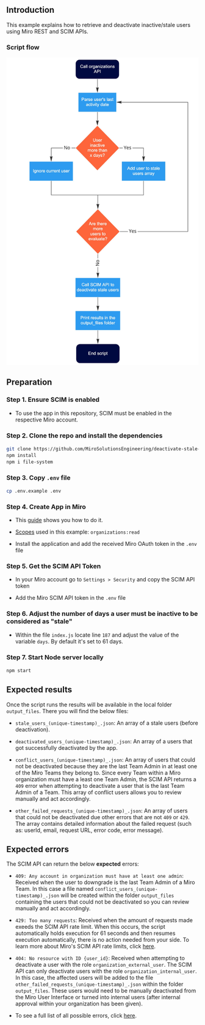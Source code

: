 ## Introduction

This example explains how to retrieve and deactivate inactive/stale users using Miro REST and SCIM APIs.

### Script flow

<img src="images/script_flow.jpg" alt="Script data flow" />
 
## Preparation

### Step 1. Ensure SCIM is enabled

- To use the app in this repository, SCIM must be enabled in the respective Miro account.

### Step 2. Clone the repo and install the dependencies

```bash
git clone https://github.com/MiroSolutionsEngineering/deactivate-stale-users.git
npm install
npm i file-system
```

### Step 3. Copy `.env` file

```bash
cp .env.example .env
```

### Step 4. Create App in Miro

- This [guide](https://developers.miro.com/docs/getting-started) shows you how to do it.

- [Scopes](https://developers.miro.com/reference#scopes) used in this example: `organizations:read`

- Install the application and add the received Miro OAuth token in the `.env` file

### Step 5. Get the SCIM API Token

- In your Miro account go to `Settings > Security` and copy the SCIM API token

- Add the Miro SCIM API token in the `.env` file


### Step 6. Adjust the number of days a user must be inactive to be considered as "stale"

- Within the file `index.js` locate line `187` and adjust the value of the variable `days`. By default it's set to 61 days.


### Step 7. Start Node server locally

```bash
npm start
```

## Expected results

Once the script runs the results will be available in the local folder `output_files`. There you will find the below files:

- `stale_users_(unique-timestamp)_.json`: An array of a stale users (before deactivation).

- `deactivated_users_(unique-timestamp)_.json`: An array of a users that got successfully deactivated by the app.

- `conflict_users_(unique-timestamp)_.json`: An array of users that could not be deactivated because they are the last Team Admin in at least one of the Miro Teams they belong to. Since every Team within a Miro organization must have a least one Team Admin, the SCIM API returns a `409` error when attempting to deactivate a user that is the last Team Admin of a Team. This array of conflict users allows you to review manually and act accordingly.

- `other_failed_requests_(unique-timestamp)_.json`: An array of users that could not be deactivated due other errors that are not `409` or `429`. The array contains detailed information about the failed request (such as: userId, email, request URL, error code, error message).

## Expected errors

The SCIM API can return the below **expected** errors:

- `409: Any account in organization must have at least one admin`: Received when the user to downgrade is the last Team Admin of a Miro Team. In this case a file named `conflict_users_(unique-timestamp)_.json` will be created within the folder `output_files` containing the users that could not be deactivated so you can review manually and act accordingly. 

- `429: Too many requests`: Received when the amount of requests made exeeds the SCIM API rate limit. When this occurs, the script automatically holds execution for 61 seconds and then resumes execution automatically, there is no action needed from your side. To learn more about Miro's SCIM API rate limits, click [here](https://developers.miro.com/docs/scim-rate-limits).

- `404: No resource with ID {user_id}`: Received when attempting to deactivate a user with the role `organization_external_user`. The SCIM API can only deactivate users with the role `organization_internal_user`. In this case, the affected users will be added to the file `other_failed_requests_(unique-timestamp)_.json` within the folder `output_files`. These users would need to be manually deactivated from the Miro User Interface or turned into internal users (after internal approval within your organization has been given).

- To see a full list of all possible errors, click [here](https://developers.miro.com/docs/scim-errors).

